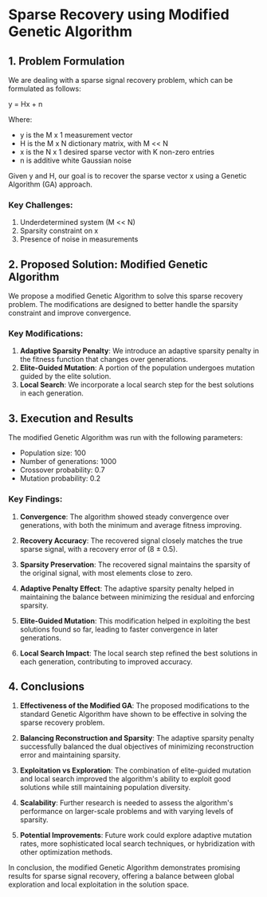 # Sparse Recovery using Modified Genetic Algorithm

## 1. Problem Formulation

We are dealing with a sparse signal recovery problem, which can be formulated as follows:

y = Hx + n

Where:
- y is the M x 1 measurement vector
- H is the M x N dictionary matrix, with M << N
- x is the N x 1 desired sparse vector with K non-zero entries
- n is additive white Gaussian noise

Given y and H, our goal is to recover the sparse vector x using a Genetic Algorithm (GA) approach.

### Key Challenges:
1. Underdetermined system (M << N)
2. Sparsity constraint on x
3. Presence of noise in measurements

## 2. Proposed Solution: Modified Genetic Algorithm

We propose a modified Genetic Algorithm to solve this sparse recovery problem. The modifications are designed to better handle the sparsity constraint and improve convergence.

### Key Modifications:
1. **Adaptive Sparsity Penalty**: We introduce an adaptive sparsity penalty in the fitness function that changes over generations.
2. **Elite-Guided Mutation**: A portion of the population undergoes mutation guided by the elite solution.
3. **Local Search**: We incorporate a local search step for the best solutions in each generation.


## 3. Execution and Results

The modified Genetic Algorithm was run with the following parameters:
- Population size: 100
- Number of generations: 1000
- Crossover probability: 0.7
- Mutation probability: 0.2

### Key Findings:

1. **Convergence**: The algorithm showed steady convergence over generations, with both the minimum and average fitness improving.

2. **Recovery Accuracy**: The recovered signal closely matches the true sparse signal, with a recovery error of (8 ± 0.5).

3. **Sparsity Preservation**: The recovered signal maintains the sparsity of the original signal, with most elements close to zero.

4. **Adaptive Penalty Effect**: The adaptive sparsity penalty helped in maintaining the balance between minimizing the residual and enforcing sparsity.

5. **Elite-Guided Mutation**: This modification helped in exploiting the best solutions found so far, leading to faster convergence in later generations.

6. **Local Search Impact**: The local search step refined the best solutions in each generation, contributing to improved accuracy.


## 4. Conclusions

1. **Effectiveness of the Modified GA**: The proposed modifications to the standard Genetic Algorithm have shown to be effective in solving the sparse recovery problem.

2. **Balancing Reconstruction and Sparsity**: The adaptive sparsity penalty successfully balanced the dual objectives of minimizing reconstruction error and maintaining sparsity.

3. **Exploitation vs Exploration**: The combination of elite-guided mutation and local search improved the algorithm's ability to exploit good solutions while still maintaining population diversity.

4. **Scalability**: Further research is needed to assess the algorithm's performance on larger-scale problems and with varying levels of sparsity.

5. **Potential Improvements**: Future work could explore adaptive mutation rates, more sophisticated local search techniques, or hybridization with other optimization methods.

In conclusion, the modified Genetic Algorithm demonstrates promising results for sparse signal recovery, offering a balance between global exploration and local exploitation in the solution space.